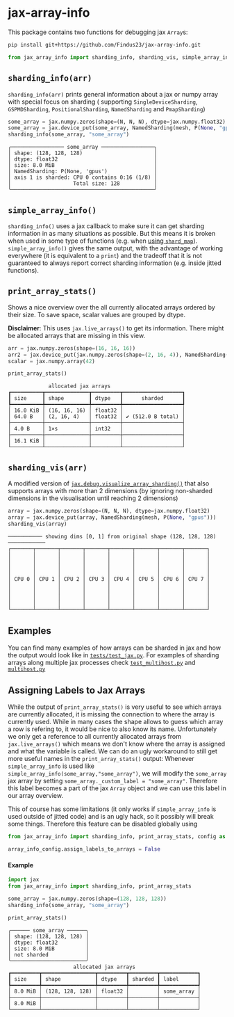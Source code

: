 # jax-array-info

This package contains two functions for debugging jax `Array`s:

```bash
pip install git+https://github.com/Findus23/jax-array-info.git
```

```python
from jax_array_info import sharding_info, sharding_vis, simple_array_info, print_array_stats
```

## `sharding_info(arr)`

`sharding_info(arr)` prints general information about a jax or numpy array with special focus on sharding (
supporting `SingleDeviceSharding`, `GSPMDSharding`, `PositionalSharding`, `NamedSharding` and `PmapSharding`)

```python
some_array = jax.numpy.zeros(shape=(N, N, N), dtype=jax.numpy.float32)
some_array = jax.device_put(some_array, NamedSharding(mesh, P(None, "gpus")))
sharding_info(some_array, "some_array")
```

```text
╭───────────────── some_array ─────────────────╮
│ shape: (128, 128, 128)                       │
│ dtype: float32                               │
│ size: 8.0 MiB                                │
│ NamedSharding: P(None, 'gpus')               │
│ axis 1 is sharded: CPU 0 contains 0:16 (1/8) │
│                    Total size: 128           │
╰──────────────────────────────────────────────╯
```

## `simple_array_info()`

`sharding_info()` uses a jax callback to make sure it can get sharding information in as many situations as possible.
But this means it is broken when used in some type of functions (e.g. when [using
`shard_map`](https://github.com/jax-ml/jax/issues/23936)). `simple_array_info()` gives the same output, with the
advantage of working everywhere (it is equivalent to a `print`) and the tradeoff that it is not guaranteed to always
report correct sharding information (e.g. inside jitted functions).


## `print_array_stats()`

Shows a nice overview over the all currently allocated arrays ordered by their size. To save space, scalar values are grouped by dtype.

**Disclaimer**: This uses `jax.live_arrays()` to get its information. There might be allocated arrays that are missing in this view. 

```python
arr = jax.numpy.zeros(shape=(16, 16, 16))
arr2 = jax.device_put(jax.numpy.zeros(shape=(2, 16, 4)), NamedSharding(mesh, P(None, "gpus")))
scalar = jax.numpy.array(42)

print_array_stats()
```

```text
             allocated jax arrays              
┏━━━━━━━━━━┳━━━━━━━━━━━━━━┳━━━━━━━━━┳━━━━━━━━━━━━━━━━━━━┓
┃ size     ┃ shape        ┃ dtype   ┃      sharded      ┃
┡━━━━━━━━━━╇━━━━━━━━━━━━━━╇━━━━━━━━━╇━━━━━━━━━━━━━━━━━━━┩
│ 16.0 KiB │ (16, 16, 16) │ float32 │                   │
│ 64.0 B   │ (2, 16, 4)   │ float32 │ ✔ (512.0 B total) │
├──────────┼──────────────┼─────────┼───────────────────┤
│ 4.0 B    │ 1×s          │ int32   │                   │
├──────────┼──────────────┼─────────┼───────────────────┤
│ 16.1 KiB │              │         │                   │
└──────────┴──────────────┴─────────┴───────────────────┘
```

## `sharding_vis(arr)`

A modified version
of [
`jax.debug.visualize_array_sharding()`](https://jax.readthedocs.io/en/latest/_autosummary/jax.debug.visualize_array_sharding.html)
that also supports arrays with more than 2 dimensions (by ignoring non-sharded dimensions in the visualisation until
reaching 2 dimensions)

```python
array = jax.numpy.zeros(shape=(N, N, N), dtype=jax.numpy.float32)
array = jax.device_put(array, NamedSharding(mesh, P(None, "gpus")))
sharding_vis(array)
```

```text
─────────── showing dims [0, 1] from original shape (128, 128, 128) ────────────
┌───────┬───────┬───────┬───────┬───────┬───────┬───────┬───────┐
│       │       │       │       │       │       │       │       │
│       │       │       │       │       │       │       │       │
│       │       │       │       │       │       │       │       │
│       │       │       │       │       │       │       │       │
│ CPU 0 │ CPU 1 │ CPU 2 │ CPU 3 │ CPU 4 │ CPU 5 │ CPU 6 │ CPU 7 │
│       │       │       │       │       │       │       │       │
│       │       │       │       │       │       │       │       │
│       │       │       │       │       │       │       │       │
│       │       │       │       │       │       │       │       │
└───────┴───────┴───────┴───────┴───────┴───────┴───────┴───────┘
```

## Examples

You can find many examples of how arrays can be sharded in jax and how the output would look like in [`tests/test_jax.py`](./tests/test_jax.py). For examples of sharding arrays along multiple jax processes check [`test_multihost.py`](./tests/test_multihost.py) and [`multihost.py`](./tests/multihost.py)

## Assigning Labels to Jax Arrays

While the output of `print_array_stats()` is very useful to see which arrays are currently allocated, it is missing the connection to where the array is currently used. While in many cases the shape allows to guess which array a row is refering to, it would be nice to also know its name. 
Unfortunately we only get a reference to all currently allocated arrays from `jax.live_arrays()` which means we don't know where the array is assigned and what the variable is called.
We can do an ugly workaround to still get more useful names in the `print_array_stats()` output:
Whenever `simple_array_info` is used like `simple_array_info(some_array,"some_array")`, we will modify the `some_array` jax array by setting `some_array._custom_label = "some_array"`. Therefore this label becomes a part of the jax `Array` object and we can use this label in our array overview. 

This of course has some limitations (it only works if `simple_array_info` is used outside of jitted code) and is an ugly hack, so it possibly will break some things. Therefore this feature can be disabled globally using

```python
from jax_array_info import sharding_info, print_array_stats, config as array_info_config

array_info_config.assign_labels_to_arrays = False
```

#### Example
```python
import jax
from jax_array_info import sharding_info, print_array_stats

some_array = jax.numpy.zeros(shape=(128, 128, 128))
sharding_info(some_array, "some_array")

print_array_stats()
```
```text
╭────── some_array ──────╮
│ shape: (128, 128, 128) │
│ dtype: float32         │
│ size: 8.0 MiB          │
│ not sharded            │
╰────────────────────────╯
                     allocated jax arrays                     
┏━━━━━━━━━┳━━━━━━━━━━━━━━━━━┳━━━━━━━━━┳━━━━━━━━━┳━━━━━━━━━━━━┓
┃ size    ┃ shape           ┃ dtype   ┃ sharded ┃ label      ┃
┡━━━━━━━━━╇━━━━━━━━━━━━━━━━━╇━━━━━━━━━╇━━━━━━━━━╇━━━━━━━━━━━━┩
│ 8.0 MiB │ (128, 128, 128) │ float32 │         │ some_array │
├─────────┼─────────────────┼─────────┼─────────┼────────────┤
│ 8.0 MiB │                 │         │         │            │
└─────────┴─────────────────┴─────────┴─────────┴────────────┘
```
